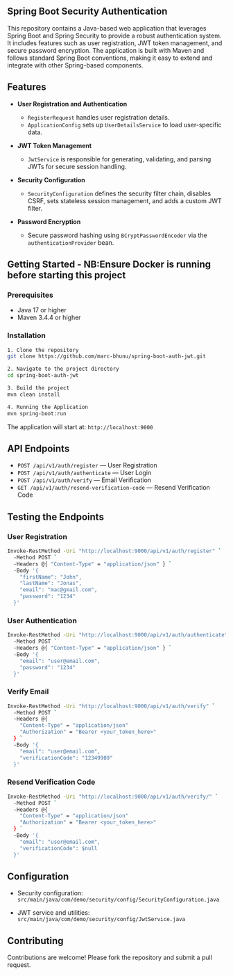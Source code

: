 ## Spring Boot Security Authentication

This repository contains a Java-based web application that leverages Spring Boot and Spring Security to provide a robust authentication system. It includes features such as user registration, JWT token management, and secure password encryption. The application is built with Maven and follows standard Spring Boot conventions, making it easy to extend and integrate with other Spring-based components.

## Features

- **User Registration and Authentication**
    - `RegisterRequest` handles user registration details.
    - `ApplicationConfig` sets up `UserDetailsService` to load user-specific data.

- **JWT Token Management**
    - `JwtService` is responsible for generating, validating, and parsing JWTs for secure session handling.

- **Security Configuration**
    - `SecurityConfiguration` defines the security filter chain, disables CSRF, sets stateless session management, and adds a custom JWT filter.

- **Password Encryption**
    - Secure password hashing using `BCryptPasswordEncoder` via the `authenticationProvider` bean.

## Getting Started - NB:Ensure Docker is running before starting this project

### Prerequisites

- Java 17 or higher
- Maven 3.4.4 or higher

### Installation

```bash
1. Clone the repository
git clone https://github.com/marc-bhunu/spring-boot-auth-jwt.git

2. Navigate to the project directory
cd spring-boot-auth-jwt

3. Build the project
mvn clean install

4. Running the Application
mvn spring-boot:run
```

The application will start at: `http://localhost:9000`

## API Endpoints

- `POST /api/v1/auth/register` — User Registration
- `POST /api/v1/auth/authenticate` — User Login
- `POST /api/v1/auth/verify` — Email Verification
- `GET /api/v1/auth/resend-verification-code` — Resend Verification Code

## Testing the Endpoints

### User Registration

```bash
Invoke-RestMethod -Uri "http://localhost:9000/api/v1/auth/register" `
  -Method POST `
  -Headers @{ "Content-Type" = "application/json" } `
  -Body '{
    "firstName": "John",
    "lastName": "Jonas",
    "email": "mac@gmail.com",
    "password": "1234"
  }'
```

### User Authentication

```bash
Invoke-RestMethod -Uri "http://localhost:9000/api/v1/auth/authenticate" `
  -Method POST `
  -Headers @{ "Content-Type" = "application/json" } `
  -Body '{
    "email": "user@email.com",
    "password": "1234"
  }'
```

### Verify Email
```bash
Invoke-RestMethod -Uri "http://localhost:9000/api/v1/auth/verify" `
  -Method POST `
  -Headers @{
    "Content-Type" = "application/json"
    "Authorization" = "Bearer <your_token_here>"
  } `
  -Body '{
    "email": "user@email.com",
    "verificationCode": "12349909"
  }'
```

### Resend Verification Code
```bash
Invoke-RestMethod -Uri "http://localhost:9000/api/v1/auth/verify/" `
  -Method POST `
  -Headers @{
    "Content-Type" = "application/json"
    "Authorization" = "Bearer <your_token_here>"
  } `
  -Body '{
    "email": "user@email.com",
    "verificationCode": $null
  }'
```

## Configuration

- Security configuration:  
  `src/main/java/com/demo/security/config/SecurityConfiguration.java`

- JWT service and utilities:  
  `src/main/java/com/demo/security/config/JwtService.java`

## Contributing

Contributions are welcome! Please fork the repository and submit a pull request.

